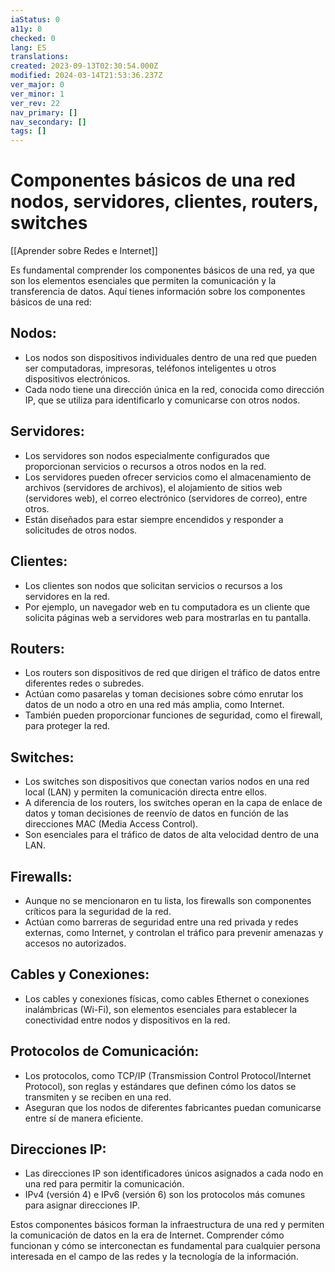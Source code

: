 ```yaml
---
iaStatus: 0
a11y: 0
checked: 0
lang: ES
translations: 
created: 2023-09-13T02:30:54.000Z
modified: 2024-03-14T21:53:36.237Z
ver_major: 0
ver_minor: 1
ver_rev: 22
nav_primary: []
nav_secondary: []
tags: []
---
```

# Componentes básicos de una red nodos, servidores, clientes, routers, switches

[[Aprender sobre Redes e Internet]]

Es fundamental comprender los componentes básicos de una red, ya que son los elementos esenciales que permiten la comunicación y la transferencia de datos. Aquí tienes información sobre los componentes básicos de una red:

## Nodos:
    
- Los nodos son dispositivos individuales dentro de una red que pueden ser computadoras, impresoras, teléfonos inteligentes u otros dispositivos electrónicos.
- Cada nodo tiene una dirección única en la red, conocida como dirección IP, que se utiliza para identificarlo y comunicarse con otros nodos.
    
## Servidores:
    
- Los servidores son nodos especialmente configurados que proporcionan servicios o recursos a otros nodos en la red.
- Los servidores pueden ofrecer servicios como el almacenamiento de archivos (servidores de archivos), el alojamiento de sitios web (servidores web), el correo electrónico (servidores de correo), entre otros.
- Están diseñados para estar siempre encendidos y responder a solicitudes de otros nodos.

## Clientes:
    
- Los clientes son nodos que solicitan servicios o recursos a los servidores en la red.
- Por ejemplo, un navegador web en tu computadora es un cliente que solicita páginas web a servidores web para mostrarlas en tu pantalla.

## Routers:

- Los routers son dispositivos de red que dirigen el tráfico de datos entre diferentes redes o subredes.
- Actúan como pasarelas y toman decisiones sobre cómo enrutar los datos de un nodo a otro en una red más amplia, como Internet.
- También pueden proporcionar funciones de seguridad, como el firewall, para proteger la red.

## Switches:

- Los switches son dispositivos que conectan varios nodos en una red local (LAN) y permiten la comunicación directa entre ellos.
- A diferencia de los routers, los switches operan en la capa de enlace de datos y toman decisiones de reenvío de datos en función de las direcciones MAC (Media Access Control).
- Son esenciales para el tráfico de datos de alta velocidad dentro de una LAN.

## Firewalls:
    
- Aunque no se mencionaron en tu lista, los firewalls son componentes críticos para la seguridad de la red.
- Actúan como barreras de seguridad entre una red privada y redes externas, como Internet, y controlan el tráfico para prevenir amenazas y accesos no autorizados.
## Cables y Conexiones:

- Los cables y conexiones físicas, como cables Ethernet o conexiones inalámbricas (Wi-Fi), son elementos esenciales para establecer la conectividad entre nodos y dispositivos en la red.
## Protocolos de Comunicación:

- Los protocolos, como TCP/IP (Transmission Control Protocol/Internet Protocol), son reglas y estándares que definen cómo los datos se transmiten y se reciben en una red.
- Aseguran que los nodos de diferentes fabricantes puedan comunicarse entre sí de manera eficiente.
## Direcciones IP:
    
- Las direcciones IP son identificadores únicos asignados a cada nodo en una red para permitir la comunicación.
- IPv4 (versión 4) e IPv6 (versión 6) son los protocolos más comunes para asignar direcciones IP.

Estos componentes básicos forman la infraestructura de una red y permiten la comunicación de datos en la era de Internet. Comprender cómo funcionan y cómo se interconectan es fundamental para cualquier persona interesada en el campo de las redes y la tecnología de la información.